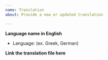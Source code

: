 ```yaml
---
name: Translation
about: Provide a new or updated translation

---
```


**Language name in English**
 - Language: (ex. Greek, German)

**Link the translation file here**
